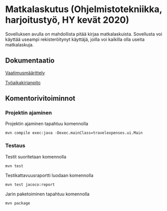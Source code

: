 # Matkalaskutus (Ohjelmistotekniikka, harjoitustyö, HY kevät 2020)

Sovelluksen avulla on mahdollista pitää kirjaa matkalaskuista. Sovellusta voi käyttää useampi rekisteröitynyt 
käyttäjä, joilla voi kaikilla olla useita matkalaskuja.

## Dokumentaatio

[Vaatimusmäärittely](https://github.com/AgdaHTH/matkalasku/blob/master/dokumentaatio/vaatimusmaarittely.md)

[Työaikakirjanpito](https://github.com/AgdaHTH/matkalasku/blob/master/dokumentaatio/tuntikirjanpito.md)

## Komentorivitoiminnot

### Projektin ajaminen

Projektin ajaminen tapahtuu komennolla

    mvn compile exec:java -Dexec.mainClass=travelexpenses.ui.Main

### Testaus
Testit suoritetaan komennolla

    mvn test

Testikattavuusraportti luodaan komennolla 

    mvn test jacoco:report

Jarin paketoiminen tapahtuu komennolla

    mvn package


